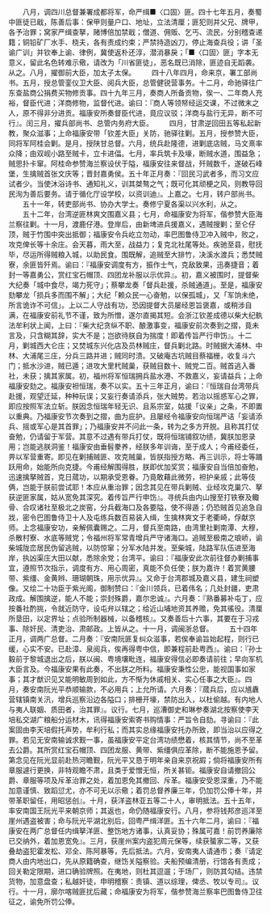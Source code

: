 <!-- { "loadSidebar": true } -->
　　八月，调四川总督兼署成都将军，命严缉■〈口固〉匪。四十七年五月，奏蜀中匪徒已戢，陈善后事：保甲则量户口、地址，立法清厘；匪犯则并父兄、牌甲，各予治罪；窝家严缉查拏，赌博倍加禁戢；僧道、佣贩、乞丐、流民，分别稽查递籍；铜铅矿厂水手、桡夫，各有责成约束；严禁持造凶刀，停止海查兵役；讲「圣谕广训」并钦奉上谕、律例，冀使返朴还淳，潜消暴戾；「■〈口固〉匪」字本无意义，留此名色转难示儆，请改为「川省匪徒」，恶名既已消除，匪迹自无蹈袭。从之。八月，擢御前大臣，加太子太保。
　　四十八年四月，命来京，署工部尚书。五月，授总管銮仪卫大臣、阅兵大臣，总管健锐营事务。十二月，命驰驿往广东查盐商公捐费买物修贡事。四十九年三月，奏商人所备贡物，俟一、二年商人充裕，督臣代进；洋商修物，监督代进。谕曰：『商人等领帑经运交课，不过微末之人，原不得非分进贡。福康安所奏督臣代进，竟应议驳；洋商与盐行无异，断不可行』。闰三月，擢兵部尚书、总管内务府大臣。
　　四月，甘肃逆回田五等私起新教，聚众滋事；上命福康安带「钦差大臣」关防，驰驿往剿。五月，授参赞大臣，同将军阿桂会剿。是月，授陕甘总督。六月，统兵赴隆德，进剿底店贼，马文熹率众降；由双岘小路至贼卡，立卡进偪。七月，率兵筑卡及壕，断贼水道，围益急；贼思扑卡窜。阿桂命参赞海兰察设伏于隘，福康安往来督战，歼贼数千，遂破石峰堡，生擒贼首张文庆等；晋封嘉勇侯。五十年正月奏：『回民习武者多，而习文应试者少。当使沐浴诗书、通知礼义，训其桀骜之气；既可化其顽梗之风，则教导回民洵为善后要务。请于循化厅设学校，以资训迪』。上嘉之。七月，转户部尚书。
　　五十一年，转吏部尚书、协办大学士。奏修宁夏各渠以兴水利，从之。
　　五十二年，台湾逆匪林爽文围嘉义县；七月，命福康安为将军，偕参赞大臣海兰察往剿。十一月，渡鹿仔港。登岸后，由新埤进兵援嘉义，遇贼搜剿；至仑仔顶，贼于竹围中突出抵御；福康安令兵屹立勿动，率巴图鲁侍卫冲入贼中，败之，攻克俾长等十余庄。会天暮，雨大至，战益力；复克北社尾等处。疾驰至县，慰抚毕，尽运所得贼粮入城，以助民食。围既解，追贼至大排竹，决溪水渡兵；悉焚贼寮，余匪皆歼焉。谕曰：『福康安调度有方，振作士气，克敌致果，迅奏捷音；着封一等嘉勇公，赏红宝石帽顶、四团龙补服以示优异』。初，嘉义被围时，提督柴大纪奏「城中食尽，竭力死守」；蔡攀龙奏「督兵赴援，杀贼通道」。至是，福康安劾攀龙「损兵多而围不解」；大纪「赖众民一心奋勉，以保孤城」，又「军饷未绝，所言诡诈不可信」。上以二人守战有功，恐因提督大员屡经恩旨褒嘉，或稍涉自满，在福康安前礼节不谨，致为所憎，遂尔直揭其短。会浙江钦差成德以柴大纪骫法牟利状上闻，上曰：『柴大纪贪纵不职、酿激事变，福康安前次奏到之摺，竟未言及，只含糊其辞，实大不是；岂欲待朕自为揣度！即着传旨严行申饬』。十二月，剿城西大仑庄；又焚城东兴化店及员林贼庄，督兵剿北路。时贼据大浦林、中林、大浦尾三庄，分兵三路并进；贼同时溃。又破庵古坑贼目蔡福栅，收复斗六门；抵水沙进，贼已遁；进攻大里杙贼巢，获贼目数十、贼党二百。贼首逃入番社，未获；擒其家属。初，福州将军恒瑞拥兵盐水港、不救嘉义，妄请益兵；上命福康安劾之。福康安袒恒瑞，奏不以实。五十三年正月，谕曰：『恒瑞自台湾带兵赴援，观望迁延，种种玩误；又妄行奏请添兵，张大贼势。若治以摇惑军心之罪，即应按照军法立斩。朕因念恒瑞年轻无识、且系宗室，姑援「议亲」之条，不即置以重典。乃福康安节次奏到之摺，曲为庇护。且屡经令福康安向恒瑞严诘「妄请添兵、摇或军心是其首罪」；乃福康安并不问此一条，转为之多方开脱。且称其打仗奋勉，仍请留于军营。其意不过遇有带兵打仗，既将恒瑞铺叙功绩，冀朕加恩录用；岂能逃朕洞鉴！福康安由垂髫豢养，经朕多年训诲，至于成人；今甫经委任，畀以军营重寄。即见在剿捕贼匪、攻克贼巢，皆朕指授方略、再三训示，将士等踊跃用命，始能所向克捷。今甫经解围得胜，朕即优加奖赏；福康安自当倍加奋勉，迅速擒拏贼首，克日蒇功，以期承受恩眷。乃竟敢藉此微劳，袒护亲戚；此等伎俩，岂能于朕前尝试耶！本应从重治罪；因念其见在带兵剿贼、业经攻克巢穴、拏获逆匪家属，姑从宽免其深究。着传旨严行申饬』。寻统兵由内山搜至打铁寮及鲰骨、合叹诸社至极北之炭窑，分兵截海口及各要隘，使不得遁；仍恐贼首见追急自戕，密令巴图鲁侍卫十人及屯练兵数百易装入缉，生擒林爽文于老衢崎，俘献京师。上念福康安功，亲解佩囊赐之。二月，督兵至南路，由湾里社剿南潭、大穆，杀散村寮、水底等贼党；令福州将军常青增兵严守诸海口。追贼至极南之琅峤，谕柴城陇峦居民伪留逃贼，以防惊窜；分军水陆并发。至柴城，陆路军队伍进至海岸，执凶渠庄大田以献，悉除余党；台湾平。谕曰：『福康安此次前往督办剿捕事宜，遵照节次指示，调度有方、用心周密，真能不负任使；朕为嘉许！着赏黄腰带、紫缰、金黄辫、珊瑚朝珠，用示优异』。又命于台湾郡城及嘉义县，建生祠塑像。又绘二十功臣于紫光阁，御制赞曰：『金川领兵，已着伟名；几处封疆，吏肃政成。解围擒逆，能人不能；崇封殊爵，嘉尔忠诚』。六月奏：『熟番募补屯丁，应按番社酌挑，令就近防守，设屯弁以辖之；给近山埔地资其养赡，免其徭役。清厘所垦田，以定界址；点验所制器械，以备稽核』。又奏善后十六事，其要在于习戎事、除奸民、清吏治、肃邮政。上皆从之。十一月，调闽浙总督。
　　五十四年正月，调两广总督。二月奏：『安南阮匪复纠众滋事，若俟奉谕旨始起程，则行已缓，心实不安。已赴漳、泉阅兵，俟再得粤中信，即兼程前赴粤西』。谕曰：『孙士毅前于黎城退出之后，朕以闽、粤境壤毗连，福康安得信必即奏请前往；早向军机大臣言及。今福康安果有此奏，不出朕之所料。福康安秉性公忠，能视国事如家事；其才猷识见又能明敏周到如此，方不惭为休戚相关、实心任事之大臣』。四月，奏安南阮光平恭顺输款，不必用兵；上允所请。六月奏：『蒇兵后，应以馗纛营辖镇南关汛，增兵巡察沿边各隘口；排栅开壕，禁防出入，以杜偷越。有内地人与夷人联姻、质田者，治其罪』。议行。七月，巡漕御史和琳参奏湖北按察使李天培私交湖广粮船分运材木，讯得福康安索寄书购情事：严旨令自劾。寻谕曰：『此案固由李天培假托声势，牟利行私；而其实总缘福康安托办所致，即当治以应得之罪。若见无安南输诚求觐一事，虽福康安平定台湾功绩懋着，核其情节，尚不至革去公爵。其所赏红宝石帽顶、四团龙服、黄带、紫缰俱应革除，断不能施恩予留。第念见在阮光显前赴热河瞻觐，阮光平又恳于明年亲自来京祝嘏；倘将福康安所有章服遽行更换，非特观瞻不肃，且类于爱憎无恒，所关甚钜。福康安自请撤回公爵、章服等项及斥革治罪之处，着加恩免其撤回、斥革。福康安受恩深重，乃不能加意谨慎、致蹈愆尤，亦不可无以示儆；着罚总督养廉三年，仍加罚公俸十年，并带革职留任，用昭惩创』。十月，获洋盗林亚五等二十人，审明抵法。五十五年，率安南国王阮光平来朝京师；其返也，命仍随福康安行。八月，参将钱邦彦巡洋至崖州遇盗被害；命与阮光平湖北别后，回粤严缉洋匪。五十六年二月，谕曰：『福康安在两广总督任内缉拏洋匪、整饬地方诸事，认真妥协；殊属可嘉！前罚养廉除已交纳外，着加恩宽免』。三月，获崖州案内盗犯周元保等，续获蜑家二等，又获叠劫盗犯霍发松、邓全、陈阿暴等，先后抵法。六月，安南夷人请通市；奏『请定商人由内地出口，先从原籍确查，继饬关隘察验。夫船预编清册，行馆各有责成；回关勒定限期，进口确验牌照。在夷地，则杜其逗遛；于场厂，则防其勾结。违禁货物，加意盘查；私越奸徒，申明稽察：责镇、道以综理，俾丞、牧以专司』。议行。十一月，廓尔喀贼匪扰后藏；命福康安为将军，偕参赞海兰察率巴图鲁侍卫往征之，谕免所罚公俸。
